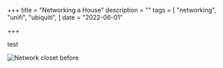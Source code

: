 +++
title = "Networking a House"
description = ""
tags = [
    "networking", "unifi", "ubiquiti",
]
date = "2022-06-01"

+++

test

![Network closet before](/networking/one.jpg)


